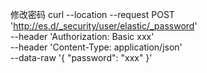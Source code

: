 修改密码 curl --location --request POST 'http://es.d/_security/user/elastic/_password' \
--header 'Authorization: Basic xxx' \
--header 'Content-Type: application/json' \
--data-raw '{
"password": "xxx"
}'
